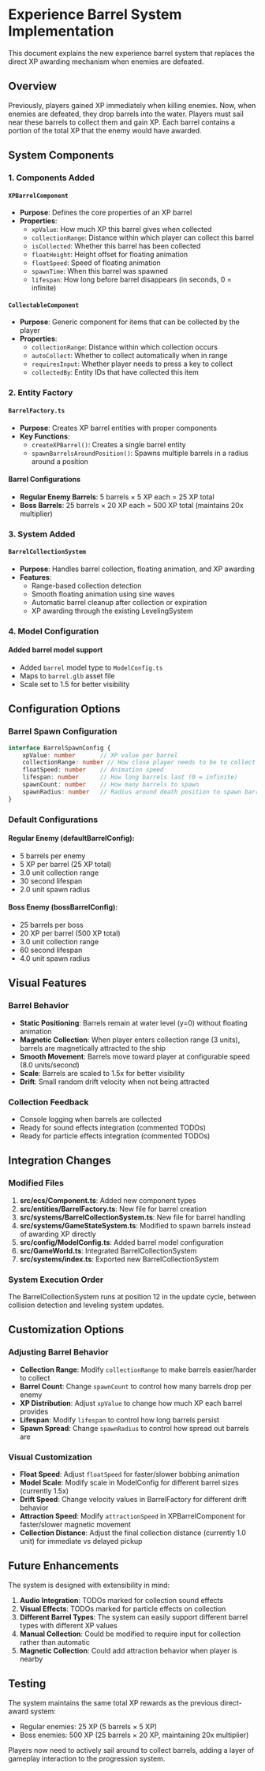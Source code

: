 # Experience Barrel System Implementation

This document explains the new experience barrel system that replaces the direct XP awarding mechanism when enemies are defeated.

## Overview

Previously, players gained XP immediately when killing enemies. Now, when enemies are defeated, they drop barrels into the water. Players must sail near these barrels to collect them and gain XP. Each barrel contains a portion of the total XP that the enemy would have awarded.

## System Components

### 1. Components Added

#### `XPBarrelComponent`
- **Purpose**: Defines the core properties of an XP barrel
- **Properties**:
  - `xpValue`: How much XP this barrel gives when collected
  - `collectionRange`: Distance within which player can collect this barrel
  - `isCollected`: Whether this barrel has been collected
  - `floatHeight`: Height offset for floating animation
  - `floatSpeed`: Speed of floating animation
  - `spawnTime`: When this barrel was spawned
  - `lifespan`: How long before barrel disappears (in seconds, 0 = infinite)

#### `CollectableComponent`
- **Purpose**: Generic component for items that can be collected by the player
- **Properties**:
  - `collectionRange`: Distance within which collection occurs
  - `autoCollect`: Whether to collect automatically when in range
  - `requiresInput`: Whether player needs to press a key to collect
  - `collectedBy`: Entity IDs that have collected this item

### 2. Entity Factory

#### `BarrelFactory.ts`
- **Purpose**: Creates XP barrel entities with proper components
- **Key Functions**:
  - `createXPBarrel()`: Creates a single barrel entity
  - `spawnBarrelsAroundPosition()`: Spawns multiple barrels in a radius around a position

#### Barrel Configurations
- **Regular Enemy Barrels**: 5 barrels × 5 XP each = 25 XP total
- **Boss Barrels**: 25 barrels × 20 XP each = 500 XP total (maintains 20x multiplier)

### 3. System Added

#### `BarrelCollectionSystem`
- **Purpose**: Handles barrel collection, floating animation, and XP awarding
- **Features**:
  - Range-based collection detection
  - Smooth floating animation using sine waves
  - Automatic barrel cleanup after collection or expiration
  - XP awarding through the existing LevelingSystem

### 4. Model Configuration

#### Added barrel model support
- Added `barrel` model type to `ModelConfig.ts`
- Maps to `barrel.glb` asset file
- Scale set to 1.5 for better visibility

## Configuration Options

### Barrel Spawn Configuration

```typescript
interface BarrelSpawnConfig {
    xpValue: number       // XP value per barrel
    collectionRange: number // How close player needs to be to collect
    floatSpeed: number    // Animation speed
    lifespan: number      // How long barrels last (0 = infinite)
    spawnCount: number    // How many barrels to spawn
    spawnRadius: number   // Radius around death position to spawn barrels
}
```

### Default Configurations

#### Regular Enemy (defaultBarrelConfig):
- 5 barrels per enemy
- 5 XP per barrel (25 XP total)
- 3.0 unit collection range
- 30 second lifespan
- 2.0 unit spawn radius

#### Boss Enemy (bossBarrelConfig):
- 25 barrels per boss
- 20 XP per barrel (500 XP total)
- 3.0 unit collection range  
- 60 second lifespan
- 4.0 unit spawn radius

## Visual Features

### Barrel Behavior
- **Static Positioning**: Barrels remain at water level (y=0) without floating animation
- **Magnetic Collection**: When player enters collection range (3 units), barrels are magnetically attracted to the ship
- **Smooth Movement**: Barrels move toward player at configurable speed (8.0 units/second)
- **Scale**: Barrels are scaled to 1.5x for better visibility
- **Drift**: Small random drift velocity when not being attracted

### Collection Feedback
- Console logging when barrels are collected
- Ready for sound effects integration (commented TODOs)
- Ready for particle effects integration (commented TODOs)

## Integration Changes

### Modified Files

1. **src/ecs/Component.ts**: Added new component types
2. **src/entities/BarrelFactory.ts**: New file for barrel creation
3. **src/systems/BarrelCollectionSystem.ts**: New file for barrel handling
4. **src/systems/GameStateSystem.ts**: Modified to spawn barrels instead of awarding XP directly
5. **src/config/ModelConfig.ts**: Added barrel model configuration
6. **src/GameWorld.ts**: Integrated BarrelCollectionSystem
7. **src/systems/index.ts**: Exported new BarrelCollectionSystem

### System Execution Order
The BarrelCollectionSystem runs at position 12 in the update cycle, between collision detection and leveling system updates.

## Customization Options

### Adjusting Barrel Behavior
- **Collection Range**: Modify `collectionRange` to make barrels easier/harder to collect
- **Barrel Count**: Change `spawnCount` to control how many barrels drop per enemy
- **XP Distribution**: Adjust `xpValue` to change how much XP each barrel provides
- **Lifespan**: Modify `lifespan` to control how long barrels persist
- **Spawn Spread**: Change `spawnRadius` to control how spread out barrels are

### Visual Customization
- **Float Speed**: Adjust `floatSpeed` for faster/slower bobbing animation
- **Model Scale**: Modify scale in ModelConfig for different barrel sizes (currently 1.5x)
- **Drift Speed**: Change velocity values in BarrelFactory for different drift behavior
- **Attraction Speed**: Modify `attractionSpeed` in XPBarrelComponent for faster/slower magnetic movement
- **Collection Distance**: Adjust the final collection distance (currently 1.0 unit) for immediate vs delayed pickup

## Future Enhancements

The system is designed with extensibility in mind:

1. **Audio Integration**: TODOs marked for collection sound effects
2. **Visual Effects**: TODOs marked for particle effects on collection
3. **Different Barrel Types**: The system can easily support different barrel types with different XP values
4. **Manual Collection**: Could be modified to require input for collection rather than automatic
5. **Magnetic Collection**: Could add attraction behavior when player is nearby

## Testing

The system maintains the same total XP rewards as the previous direct-award system:
- Regular enemies: 25 XP (5 barrels × 5 XP)
- Boss enemies: 500 XP (25 barrels × 20 XP, maintaining 20x multiplier)

Players now need to actively sail around to collect barrels, adding a layer of gameplay interaction to the progression system.
